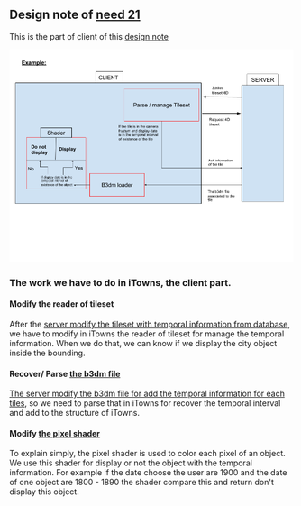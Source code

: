 ## Design note of [need 21](https://github.com/MEPP-team/RICT/blob/master/Doc/Devel/Needs/Need021.md)


This is the part of client of this [design note](https://github.com/MEPP-team/RICT/blob/master/Doc/Devel/Design/DesignNote017.md)

![](images/PartieClient.png)

### The work we have to do in iTowns, the client part.

#### Modify the reader of tileset

After the [server modify the tileset with temporal information from database](https://github.com/MEPP-team/RICT/blob/master/Doc/Devel/Design/DesignNote017.md#modify-the-api-of-building-server-to-retrieve-this-temporal-information-from-the-database), we have to modify in iTowns the reader of tileset for manage the temporal information. When we do that, we can know if we display the city object inside the bounding.

#### Recover/ Parse [the b3dm file](https://github.com/AnalyticalGraphicsInc/3d-tiles/tree/master/TileFormats/Batched3DModel)

[The server modify the b3dm file for add the temporal information for each tiles](https://github.com/MEPP-team/RICT/blob/master/Doc/Devel/Design/DesignNote017.md#add-the-temporal-information-into-the-tiles), so we need to parse that in iTowns for recover the temporal interval and add to the structure of iTowns.

#### Modify [the pixel shader](https://en.wikipedia.org/wiki/Shader) 

To explain simply, the pixel shader is used to color each pixel of an object. We use this shader for display or not the object with the temporal information. 
For example if the date choose the user are 1900 and the date of one object are 1800 - 1890 the shader compare this and return don't display this object.
